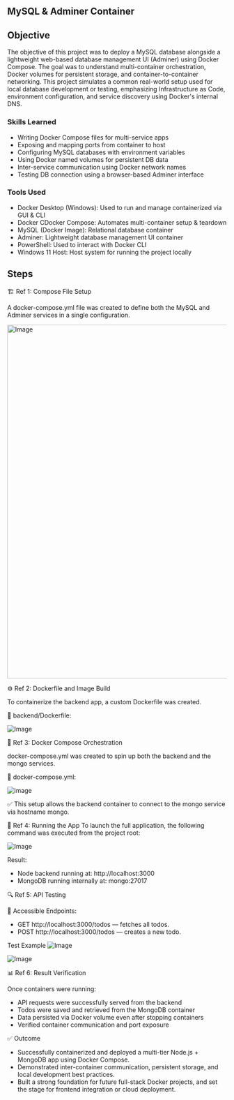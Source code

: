 ## MySQL & Adminer Container

## Objective

The objective of this project was to deploy a MySQL database alongside a lightweight web-based database management UI (Adminer) using Docker Compose. The goal was to understand multi-container orchestration, Docker volumes for persistent storage, and container-to-container networking. This project simulates a common real-world setup used for local database development or testing, emphasizing Infrastructure as Code, environment configuration, and service discovery using Docker's internal DNS.

### Skills Learned

- Writing Docker Compose files for multi-service apps
- Exposing and mapping ports from container to host
- Configuring MySQL databases with environment variables
- Using Docker named volumes for persistent DB data
- Inter-service communication using Docker network names
- Testing DB connection using a browser-based Adminer interface

### Tools Used

- Docker Desktop (Windows):
Used to run and manage containerized via GUI & CLI
- Docker CDocker Compose:
Automates multi-container setup & teardown
- MySQL (Docker Image):
Relational database container
- Adminer:
Lightweight database management UI container
- PowerShell:
Used to interact with Docker CLI
- Windows 11 Host:
Host system for running the project locally

## Steps
🏗️ Ref 1: Compose File Setup

A docker-compose.yml file was created to define both the MySQL and Adminer services in a single configuration.

<img width="1557" height="811" alt="Image" src="https://github.com/user-attachments/assets/e2d7dd24-c9a6-4be8-bc4e-c3cbcca002ac" />

⚙️ Ref 2: Dockerfile and Image Build

To containerize the backend app, a custom Dockerfile was created.

📄 backend/Dockerfile:

![Image](https://github.com/user-attachments/assets/5419ab9f-4d56-4fdc-baff-fbb7114b77da)

🧩 Ref 3: Docker Compose Orchestration

docker-compose.yml was created to spin up both the backend and the mongo services.

📄 docker-compose.yml:

![image](https://github.com/user-attachments/assets/2c4b52a5-2e01-4f3b-8a70-74fe0de028df)

✅ This setup allows the backend container to connect to the mongo service via hostname mongo.

🚀 Ref 4: Running the App
To launch the full application, the following command was executed from the project root:

![Image](https://github.com/user-attachments/assets/856d8eb8-f27e-4491-bb3e-f9b207566a92)

Result:

- Node backend running at: http://localhost:3000
- MongoDB running internally at: mongo:27017

🔍 Ref 5: API Testing

📍 Accessible Endpoints:

- GET http://localhost:3000/todos — fetches all todos.
- POST http://localhost:3000/todos — creates a new todo.

Test Example
![Image](https://github.com/user-attachments/assets/fb9e6b5e-1645-495e-9ca9-88d725d820f7)

![Image](https://github.com/user-attachments/assets/8e65c3e9-e5c5-4de6-a743-0e787db33477)

📊 Ref 6: Result Verification

Once containers were running:
- API requests were successfully served from the backend
- Todos were saved and retrieved from the MongoDB container
- Data persisted via Docker volume even after stopping containers
- Verified container communication and port exposure

✅ Outcome
- Successfully containerized and deployed a multi-tier Node.js + MongoDB app using Docker Compose.
- Demonstrated inter-container communication, persistent storage, and local development best practices.
- Built a strong foundation for future full-stack Docker projects, and set the stage for frontend integration or cloud deployment.

